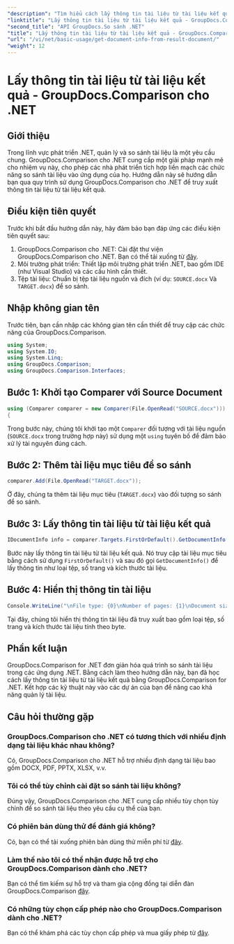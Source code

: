 ```yaml
---
"description": "Tìm hiểu cách lấy thông tin tài liệu từ tài liệu kết quả bằng GroupDocs.Comparison cho .NET. Giải thích các bước dễ dàng cho các nhà phát triển .NET."
"linktitle": "Lấy thông tin tài liệu từ tài liệu kết quả - GroupDocs.Comparison cho .NET"
"second_title": "API GroupDocs.So sánh .NET"
"title": "Lấy thông tin tài liệu từ tài liệu kết quả - GroupDocs.Comparison cho .NET"
"url": "/vi/net/basic-usage/get-document-info-from-result-document/"
"weight": 12
---
```


# Lấy thông tin tài liệu từ tài liệu kết quả - GroupDocs.Comparison cho .NET

## Giới thiệu
Trong lĩnh vực phát triển .NET, quản lý và so sánh tài liệu là một yêu cầu chung. GroupDocs.Comparison cho .NET cung cấp một giải pháp mạnh mẽ cho nhiệm vụ này, cho phép các nhà phát triển tích hợp liền mạch các chức năng so sánh tài liệu vào ứng dụng của họ. Hướng dẫn này sẽ hướng dẫn bạn qua quy trình sử dụng GroupDocs.Comparison cho .NET để truy xuất thông tin tài liệu từ tài liệu kết quả. 
## Điều kiện tiên quyết
Trước khi bắt đầu hướng dẫn này, hãy đảm bảo bạn đáp ứng các điều kiện tiên quyết sau:
1. GroupDocs.Comparison cho .NET: Cài đặt thư viện GroupDocs.Comparison cho .NET. Bạn có thể tải xuống từ [đây](https://releases.groupdocs.com/comparison/net/).
2. Môi trường phát triển: Thiết lập môi trường phát triển .NET, bao gồm IDE (như Visual Studio) và các cấu hình cần thiết.
3. Tệp tài liệu: Chuẩn bị tệp tài liệu nguồn và đích (ví dụ: `SOURCE.docx` Và `TARGET.docx`) để so sánh.

## Nhập không gian tên
Trước tiên, bạn cần nhập các không gian tên cần thiết để truy cập các chức năng của GroupDocs.Comparison.

```csharp
using System;
using System.IO;
using System.Linq;
using GroupDocs.Comparison;
using GroupDocs.Comparison.Interfaces;
```

## Bước 1: Khởi tạo Comparer với Source Document
```csharp
using (Comparer comparer = new Comparer(File.OpenRead("SOURCE.docx")))
{
```
Trong bước này, chúng tôi khởi tạo một `Comparer` đối tượng với tài liệu nguồn (`SOURCE.docx` trong trường hợp này) sử dụng một `using` tuyên bố để đảm bảo xử lý tài nguyên đúng cách.
## Bước 2: Thêm tài liệu mục tiêu để so sánh
```csharp
comparer.Add(File.OpenRead("TARGET.docx"));
```
Ở đây, chúng ta thêm tài liệu mục tiêu (`TARGET.docx`) vào đối tượng so sánh để so sánh.
## Bước 3: Lấy thông tin tài liệu từ tài liệu kết quả
```csharp
IDocumentInfo info = comparer.Targets.FirstOrDefault().GetDocumentInfo();
```
Bước này lấy thông tin tài liệu từ tài liệu kết quả. Nó truy cập tài liệu mục tiêu bằng cách sử dụng `FirstOrDefault()` và sau đó gọi `GetDocumentInfo()` để lấy thông tin như loại tệp, số trang và kích thước tài liệu.
## Bước 4: Hiển thị thông tin tài liệu
```csharp
Console.WriteLine("\nFile type: {0}\nNumber of pages: {1}\nDocument size: {2} bytes", info.FileType, info.PageCount, info.Size);
```
Tại đây, chúng tôi hiển thị thông tin tài liệu đã truy xuất bao gồm loại tệp, số trang và kích thước tài liệu tính theo byte.

## Phần kết luận
GroupDocs.Comparison for .NET đơn giản hóa quá trình so sánh tài liệu trong các ứng dụng .NET. Bằng cách làm theo hướng dẫn này, bạn đã học cách lấy thông tin tài liệu từ tài liệu kết quả bằng GroupDocs.Comparison for .NET. Kết hợp các kỹ thuật này vào các dự án của bạn để nâng cao khả năng quản lý tài liệu.
## Câu hỏi thường gặp
### GroupDocs.Comparison cho .NET có tương thích với nhiều định dạng tài liệu khác nhau không?
Có, GroupDocs.Comparison cho .NET hỗ trợ nhiều định dạng tài liệu bao gồm DOCX, PDF, PPTX, XLSX, v.v.
### Tôi có thể tùy chỉnh cài đặt so sánh tài liệu không?
Đúng vậy, GroupDocs.Comparison cho .NET cung cấp nhiều tùy chọn tùy chỉnh để so sánh tài liệu theo yêu cầu cụ thể của bạn.
### Có phiên bản dùng thử để đánh giá không?
Có, bạn có thể tải xuống phiên bản dùng thử miễn phí từ [đây](https://releases.groupdocs.com/).
### Làm thế nào tôi có thể nhận được hỗ trợ cho GroupDocs.Comparison dành cho .NET?
Bạn có thể tìm kiếm sự hỗ trợ và tham gia cộng đồng tại diễn đàn GroupDocs.Comparison [đây](https://forum.groupdocs.com/c/comparison/12).
### Có những tùy chọn cấp phép nào cho GroupDocs.Comparison dành cho .NET?
Bạn có thể khám phá các tùy chọn cấp phép và mua giấy phép từ [đây](https://purchase.groupdocs.com/buy).